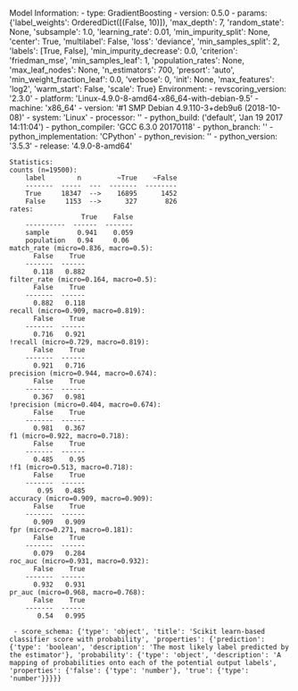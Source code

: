 Model Information:
	 - type: GradientBoosting
	 - version: 0.5.0
	 - params: {'label_weights': OrderedDict([(False, 10)]), 'max_depth': 7, 'random_state': None, 'subsample': 1.0, 'learning_rate': 0.01, 'min_impurity_split': None, 'center': True, 'multilabel': False, 'loss': 'deviance', 'min_samples_split': 2, 'labels': [True, False], 'min_impurity_decrease': 0.0, 'criterion': 'friedman_mse', 'min_samples_leaf': 1, 'population_rates': None, 'max_leaf_nodes': None, 'n_estimators': 700, 'presort': 'auto', 'min_weight_fraction_leaf': 0.0, 'verbose': 0, 'init': None, 'max_features': 'log2', 'warm_start': False, 'scale': True}
	Environment:
	 - revscoring_version: '2.3.0'
	 - platform: 'Linux-4.9.0-8-amd64-x86_64-with-debian-9.5'
	 - machine: 'x86_64'
	 - version: '#1 SMP Debian 4.9.110-3+deb9u6 (2018-10-08)'
	 - system: 'Linux'
	 - processor: ''
	 - python_build: ('default', 'Jan 19 2017 14:11:04')
	 - python_compiler: 'GCC 6.3.0 20170118'
	 - python_branch: ''
	 - python_implementation: 'CPython'
	 - python_revision: ''
	 - python_version: '3.5.3'
	 - release: '4.9.0-8-amd64'
	
	Statistics:
	counts (n=19500):
		label        n         ~True    ~False
		-------  -----  ---  -------  --------
		True     18347  -->    16895      1452
		False     1153  -->      327       826
	rates:
		              True    False
		----------  ------  -------
		sample       0.941    0.059
		population   0.94     0.06
	match_rate (micro=0.836, macro=0.5):
		  False    True
		-------  ------
		  0.118   0.882
	filter_rate (micro=0.164, macro=0.5):
		  False    True
		-------  ------
		  0.882   0.118
	recall (micro=0.909, macro=0.819):
		  False    True
		-------  ------
		  0.716   0.921
	!recall (micro=0.729, macro=0.819):
		  False    True
		-------  ------
		  0.921   0.716
	precision (micro=0.944, macro=0.674):
		  False    True
		-------  ------
		  0.367   0.981
	!precision (micro=0.404, macro=0.674):
		  False    True
		-------  ------
		  0.981   0.367
	f1 (micro=0.922, macro=0.718):
		  False    True
		-------  ------
		  0.485    0.95
	!f1 (micro=0.513, macro=0.718):
		  False    True
		-------  ------
		   0.95   0.485
	accuracy (micro=0.909, macro=0.909):
		  False    True
		-------  ------
		  0.909   0.909
	fpr (micro=0.271, macro=0.181):
		  False    True
		-------  ------
		  0.079   0.284
	roc_auc (micro=0.931, macro=0.932):
		  False    True
		-------  ------
		  0.932   0.931
	pr_auc (micro=0.968, macro=0.768):
		  False    True
		-------  ------
		   0.54   0.995
	
	 - score_schema: {'type': 'object', 'title': 'Scikit learn-based classifier score with probability', 'properties': {'prediction': {'type': 'boolean', 'description': 'The most likely label predicted by the estimator'}, 'probability': {'type': 'object', 'description': 'A mapping of probabilities onto each of the potential output labels', 'properties': {'false': {'type': 'number'}, 'true': {'type': 'number'}}}}}

